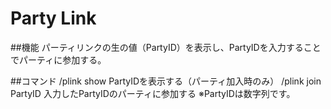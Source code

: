 # Party Link

##機能 
パーティリンクの生の値（PartyID）を表示し、PartyIDを入力することでパーティに参加する。

##コマンド 
/plink show
 PartyIDを表示する（パーティ加入時のみ） 
/plink join PartyID
 入力したPartyIDのパーティに参加する 
 ※PartyIDは数字列です。
